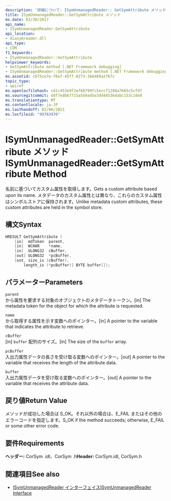 ```yaml
---
description: '詳細について: ISymUnmanagedReader:: GetSymAttribute メソッド'
title: ISymUnmanagedReader::GetSymAttribute メソッド
ms.date: 03/30/2017
api_name:
- ISymUnmanagedReader.GetSymAttribute
api_location:
- diasymreader.dll
api_type:
- COM
f1_keywords:
- ISymUnmanagedReader::GetSymAttribute
helpviewer_keywords:
- GetSymAttribute method [.NET Framework debugging]
- ISymUnmanagedReader::GetSymAttribute method [.NET Framework debugging]
ms.assetid: c675ce7e-76e7-45ff-8273-3b6489a2767c
topic_type:
- apiref
ms.openlocfilehash: cd1c453e9f2ef68799fc5eccf1288a7665c5cfdf
ms.sourcegitcommit: ddf7edb67715a5b9a45e3dd44536dabc153c1de0
ms.translationtype: MT
ms.contentlocale: ja-JP
ms.lasthandoff: 02/06/2021
ms.locfileid: "99763970"
---
```

# <a name="isymunmanagedreadergetsymattribute-method"></a><span data-ttu-id="60931-103">ISymUnmanagedReader::GetSymAttribute メソッド</span><span class="sxs-lookup"><span data-stu-id="60931-103">ISymUnmanagedReader::GetSymAttribute Method</span></span>

<span data-ttu-id="60931-104">名前に基づいてカスタム属性を取得します。</span><span class="sxs-lookup"><span data-stu-id="60931-104">Gets a custom attribute based upon its name.</span></span> <span data-ttu-id="60931-105">メタデータのカスタム属性とは異なり、これらのカスタム属性はシンボルストアに保持されます。</span><span class="sxs-lookup"><span data-stu-id="60931-105">Unlike metadata custom attributes, these custom attributes are held in the symbol store.</span></span>  
  
## <a name="syntax"></a><span data-ttu-id="60931-106">構文</span><span class="sxs-lookup"><span data-stu-id="60931-106">Syntax</span></span>  
  
```cpp  
HRESULT GetSymAttribute (  
    [in]  mdToken  parent,  
    [in]  WCHAR    *name,  
    [in]  ULONG32  cBuffer,  
    [out] ULONG32  *pcBuffer,  
    [out, size_is (cBuffer),  
        length_is (*pcBuffer)] BYTE buffer[]);  
```  
  
## <a name="parameters"></a><span data-ttu-id="60931-107">パラメーター</span><span class="sxs-lookup"><span data-stu-id="60931-107">Parameters</span></span>  

 `parent`  
 <span data-ttu-id="60931-108">から属性を要求する対象のオブジェクトのメタデータトークン。</span><span class="sxs-lookup"><span data-stu-id="60931-108">[in] The metadata token for the object for which the attribute is requested.</span></span>  
  
 `name`  
 <span data-ttu-id="60931-109">から取得する属性を示す変数へのポインター。</span><span class="sxs-lookup"><span data-stu-id="60931-109">[in] A pointer to the variable that indicates the attribute to retrieve.</span></span>  
  
 `cBuffer`  
 <span data-ttu-id="60931-110">[in] `buffer` 配列のサイズ。</span><span class="sxs-lookup"><span data-stu-id="60931-110">[in] The size of the `buffer` array.</span></span>  
  
 `pcBuffer`  
 <span data-ttu-id="60931-111">入出力属性データの長さを受け取る変数へのポインター。</span><span class="sxs-lookup"><span data-stu-id="60931-111">[out] A pointer to the variable that receives the length of the attribute data.</span></span>  
  
 `buffer`  
 <span data-ttu-id="60931-112">入出力属性データを受け取る変数へのポインター。</span><span class="sxs-lookup"><span data-stu-id="60931-112">[out] A pointer to the variable that receives the attribute data.</span></span>  
  
## <a name="return-value"></a><span data-ttu-id="60931-113">戻り値</span><span class="sxs-lookup"><span data-stu-id="60931-113">Return Value</span></span>  

 <span data-ttu-id="60931-114">メソッドが成功した場合は S_OK。それ以外の場合は、E_FAIL またはその他のエラーコードを指定します。</span><span class="sxs-lookup"><span data-stu-id="60931-114">S_OK if the method succeeds; otherwise, E_FAIL or some other error code.</span></span>  
  
## <a name="requirements"></a><span data-ttu-id="60931-115">要件</span><span class="sxs-lookup"><span data-stu-id="60931-115">Requirements</span></span>  

 <span data-ttu-id="60931-116">**ヘッダー:** CorSym .idl、CorSym .h</span><span class="sxs-lookup"><span data-stu-id="60931-116">**Header:** CorSym.idl, CorSym.h</span></span>  
  
## <a name="see-also"></a><span data-ttu-id="60931-117">関連項目</span><span class="sxs-lookup"><span data-stu-id="60931-117">See also</span></span>

- [<span data-ttu-id="60931-118">ISymUnmanagedReader インターフェイス</span><span class="sxs-lookup"><span data-stu-id="60931-118">ISymUnmanagedReader Interface</span></span>](isymunmanagedreader-interface.md)
